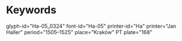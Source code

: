 # Keywords
glyph-id="Ha-05_0324"
font-id="Ha-05"
printer-id="Ha"
printer="Jan Haller"
period="1505–1525"
place="Kraków"
PT plate="168"
